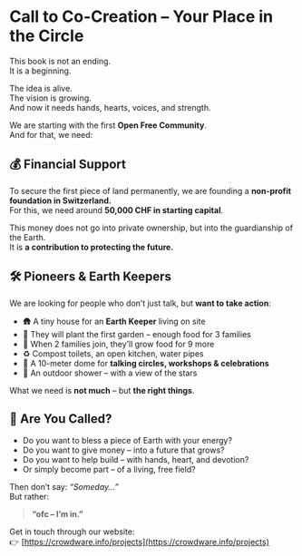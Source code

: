 # Call to Co-Creation – Your Place in the Circle

This book is not an ending.  
It is a beginning.

The idea is alive.  
The vision is growing.  
And now it needs hands, hearts, voices, and strength.

We are starting with the first **Open Free Community**.  
And for that, we need:

## 💰 Financial Support

To secure the first piece of land permanently, we are founding a **non-profit foundation in Switzerland.**  
For this, we need around **50,000 CHF in starting capital**.

This money does not go into private ownership, but into the guardianship of the Earth.  
It is **a contribution to protecting the future.**

## 🛠️ Pioneers & Earth Keepers

We are looking for people who don’t just talk, but **want to take action**:

- 🛖 A tiny house for an **Earth Keeper** living on site  
- 🌱 They will plant the first garden – enough food for 3 families  
- 🌻 When 2 families join, they’ll grow food for 9 more  
- ♻️ Compost toilets, an open kitchen, water pipes  
- 🎪 A 10-meter dome for **talking circles, workshops & celebrations**  
- 🚿 An outdoor shower – with a view of the stars

What we need is **not much** – but **the right things**.

## 🧭 Are You Called?

- Do you want to bless a piece of Earth with your energy?  
- Do you want to give money – into a future that grows?  
- Do you want to help build – with hands, heart, and devotion?  
- Or simply become part – of a living, free field?

Then don’t say: *“Someday…”*  
But rather:  
> **“ofc – I’m in.”**

Get in touch through our website:  
👉 [https://crowdware.info/projects](https://crowdware.info/projects)